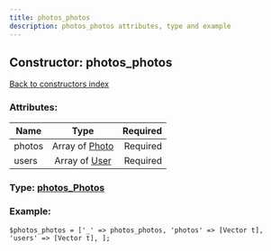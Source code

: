 ```yaml
---
title: photos_photos
description: photos_photos attributes, type and example
---
```

## Constructor: photos\_photos  
[Back to constructors index](index.md)



### Attributes:

| Name     |    Type       | Required |
|----------|:-------------:|---------:|
|photos|Array of [Photo](../types/Photo.md) | Required|
|users|Array of [User](../types/User.md) | Required|



### Type: [photos\_Photos](../types/photos_Photos.md)


### Example:

```
$photos_photos = ['_' => photos_photos, 'photos' => [Vector t], 'users' => [Vector t], ];
```